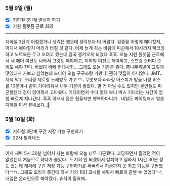 ### 5월 9일 (월)
- [x] 지하철 3단계 열심히 하기
- [x] 지원 플랫폼 근로 회의
---
지하철 3단계 어렵겠거니 생각은 했는데 생각보다 더 어렵다. 검증을 어떻게 해야할지, 어디서 해야할지 머리가 터질 것 같다.
어제 늦게 자는 바람에 피곤해서 10시까지 빡코딩하고 노트북은 두고 오려고 했는데 결국 챙겨오게 되었다 흑흑.
오늘 지원 플랫폼 근로에서 새 페어 미션도 나와서 그것도 해야하고, 지하철 미션도 해야하고, 스프링 스터디 준비도 해야 한다. 바쁘다 바빠 현대사회...
그래도 오늘 기분은 좋다. 뽕나무족발이 그렇게 맛있대서 가보고 싶었는데 드디어 오늘 구구조랑 가봤다! 괜히 맛집이 아니었다. JMT.. 저녁 먹고 오리랑 제로랑 노래방도 가고 ^^..
무엇보다 라라랑 아스피가 방금 나랑 버스를 10분이나 같이 기다려줘서 너무 기분이 좋았다. 별 거 아닐 수도 있지만 본인들도 피곤할텐데 같이 있어줘서 고마웠다. 기다리면서 수다 떨다 보니 버스 기다리는 시간이 엄청 빠르게 지나갔다.
흑흑 이래서 몸은 힘들지만 행복하다니까.. 내일도 파이팅해서 얼른 지하철 미션 끝내보자..👊

### 5월 10일 (화)
- [x] 지하철 3단계 구간 저장 기능 구현하기
- [x] 22시 필라테스
---
어제 새벽 5시 30분 넘어서 자는 바람에 오늘 너무 피곤했다. 코딩하면서 졸았던 적이 없었는데 처음으로 하다가 졸았다..
도저히 안 되겠어서 칼퇴하고 집와서 1시간 30분 정도 잤는데 계획에 구간 저장 기능 구현하기를 써버려서 지금까지 못 자고 기능을 구현했다^^ㅠ.
그래도 오리가 중간에 와서 거의 1대1 코치를 해줘서 빠르게 끝낼 수 있었다^-^. 내일은 온라인으로 해야겠다. 휴식이 필요해..
